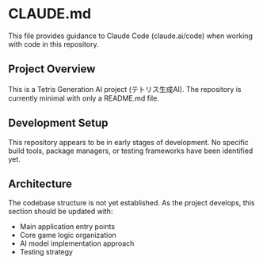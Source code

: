 # CLAUDE.md

This file provides guidance to Claude Code (claude.ai/code) when working with code in this repository.

## Project Overview

This is a Tetris Generation AI project (テトリス生成AI). The repository is currently minimal with only a README.md file.

## Development Setup

This repository appears to be in early stages of development. No specific build tools, package managers, or testing frameworks have been identified yet.

## Architecture

The codebase structure is not yet established. As the project develops, this section should be updated with:
- Main application entry points
- Core game logic organization
- AI model implementation approach
- Testing strategy